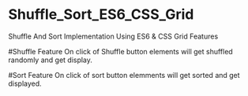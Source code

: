 # Shuffle_Sort_ES6_CSS_Grid
Shuffle And Sort Implementation Using ES6 &amp; CSS Grid Features

#Shuffle Feature
On click of Shuffle button elements will get shuffled randomly and get display.

#Sort Feature
On click of sort button elemments will get sorted and get displayed.

